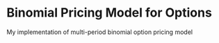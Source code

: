 # Binomial Pricing Model for Options
My implementation of multi-period binomial option pricing model
